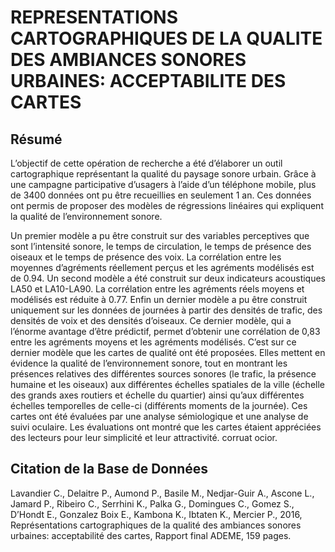 # REPRESENTATIONS CARTOGRAPHIQUES DE LA QUALITE DES AMBIANCES SONORES URBAINES: ACCEPTABILITE DES CARTES

## Résumé

L’objectif de cette opération de recherche a été d’élaborer un outil cartographique représentant la
qualité du paysage sonore urbain. Grâce à une campagne participative d’usagers à l’aide d’un
téléphone mobile, plus de 3400 données ont pu être recueillies en seulement 1 an. Ces données ont
permis de proposer des modèles de régressions linéaires qui expliquent la qualité de l’environnement
sonore.

Un premier modèle a pu être construit sur des variables perceptives que sont l’intensité sonore, le
temps de circulation, le temps de présence des oiseaux et le temps de présence des voix. La
corrélation entre les moyennes d’agréments réellement perçus et les agréments modélisés est de
0.94. Un second modèle a été construit sur deux indicateurs acoustiques LA50 et LA10-LA90. La
corrélation entre les agréments réels moyens et modélisés est réduite à 0.77. Enfin un dernier modèle
a pu être construit uniquement sur les données de journées à partir des densités de trafic, des
densités de voix et des densités d’oiseaux. Ce dernier modèle, qui a l’énorme avantage d’être prédictif,
permet d’obtenir une corrélation de 0,83 entre les agréments moyens et les agréments modélisés.
C’est sur ce dernier modèle que les cartes de qualité ont été proposées. Elles mettent en évidence la
qualité de l’environnement sonore, tout en montrant les présences relatives des différentes sources
sonores (le trafic, la présence humaine et les oiseaux) aux différentes échelles spatiales de la ville
(échelle des grands axes routiers et échelle du quartier) ainsi qu’aux différentes échelles temporelles
de celle-ci (différents moments de la journée). Ces cartes ont été évaluées par une analyse
sémiologique et une analyse de suivi oculaire. Les évaluations ont montré que les cartes étaient
appréciées des lecteurs pour leur simplicité et leur attractivité.
corruat ocior.

## Citation de la Base de Données 

Lavandier C., Delaitre P., Aumond P., Basile M., Nedjar-Guir A., Ascone L., Jamard P., Ribeiro C.,
Serrhini K., Palka G., Domingues C., Gomez S., D’Hondt E., Gonzalez Boix E., Kambona K., Ibtaten
K., Mercier P., 2016, Représentations cartographiques de la qualité des ambiances sonores urbaines:
acceptabilité des cartes, Rapport final ADEME, 159 pages.

